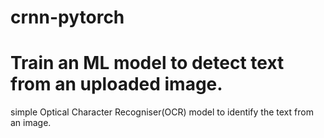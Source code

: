 # crnn-pytorch 
# Train an ML model to detect text from an uploaded image.
simple Optical Character Recogniser(OCR) model to identify the text from an
image.
